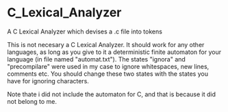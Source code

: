 # C_Lexical_Analyzer
A C Lexical Analyzer which devises a .c file into tokens

This is not necesary a C Lexical Analyzer. It should work for any other languages, as long as you give to it a deterministic finite automaton for your language (in file named "automat.txt").
The states "ignora" and "precompilare" were used in my case to ignore whitespaces, new lines, comments etc. You should change these two states with the states you have for ignoring characters. 

Note thate i did not include the automaton for C, and that is because it did not belong to me.
